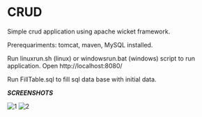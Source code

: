 # CRUD
Simple crud application using apache wicket framework.

Prerequariments: tomcat, maven, MySQL installed.

Run linuxrun.sh (linux) or windowsrun.bat (windows) script to run application.
Open http://localhost:8080/

Run FillTable.sql to fill sql data base with initial data.

***SCREENSHOTS***

![1](http://dl3.joxi.net/drive/2017/09/29/0020/1866/1316682/82/0ee53cf7df.jpg)
![2](http://dl4.joxi.net/drive/2017/09/29/0020/1866/1316682/82/823a5e1545.jpg)
 
